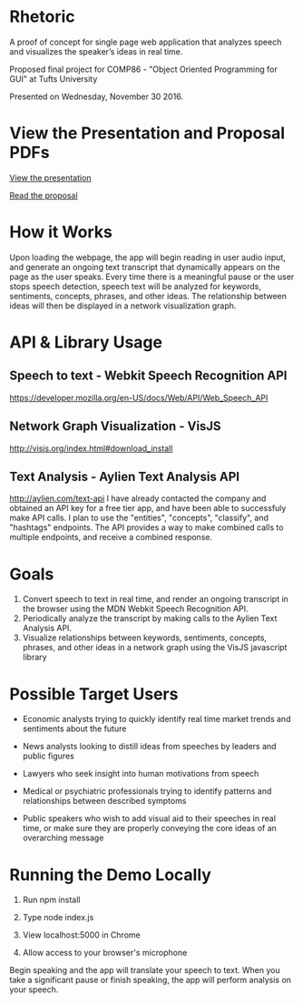 # Rhetoric
A proof of concept for single page web application that 
analyzes speech and visualizes the speaker’s ideas in real time.

Proposed final project for COMP86 - "Object Oriented 
Programming for GUI" at Tufts University

Presented on Wednesday, November 30 2016.

# View the Presentation and Proposal PDFs
[View the presentation](/Presentation.pdf)

[Read the proposal](/Proposal.pdf)

# How it Works
Upon loading the webpage, the app will begin reading in user audio input, and 
generate an ongoing text transcript that dynamically appears on the page as the 
user speaks. Every time there is a meaningful pause or the user stops speech 
detection, speech text will be analyzed for keywords, sentiments, concepts, 
phrases, and other ideas. The relationship between ideas will then be displayed 
in a network visualization graph.

# API & Library Usage
## Speech to text  - Webkit Speech Recognition API
https://developer.mozilla.org/en-US/docs/Web/API/Web_Speech_API

## Network Graph Visualization - VisJS
http://visjs.org/index.html#download_install

## Text Analysis  - Aylien Text Analysis API
http://aylien.com/text-api
I have already contacted the company and obtained an API key for a free tier app,
and have been able to successfuly make API calls. I plan to use the "entities", 
"concepts", "classify", and "hashtags" endpoints. The API provides a way to 
make combined calls to multiple endpoints, and receive a combined response.

# Goals 
1. Convert speech to text in real time, and render an ongoing transcript in the 
browser using the MDN Webkit Speech Recognition API.
2. Periodically analyze the transcript by making calls to the  Aylien Text 
Analysis API.
3. Visualize relationships between keywords, sentiments, concepts, phrases, and 
other ideas in a network graph using the VisJS javascript library

# Possible Target Users 
* Economic analysts trying to quickly identify real time market trends and sentiments about the future

* News analysts looking to distill ideas from speeches by leaders and public figures

* Lawyers who seek insight into human motivations from speech

* Medical or psychiatric professionals trying to identify patterns and relationships between described symptoms

* Public speakers who wish to add visual aid to their speeches in real time, or 
  make sure they are properly conveying the core ideas of an overarching message

# Running the Demo Locally

1. Run npm install 

2. Type node index.js

3. View localhost:5000 in Chrome

4. Allow access to your browser's microphone

Begin speaking and the app will translate your speech to text. When you take
a significant pause or finish speaking, the app will perform analysis on
your speech.
